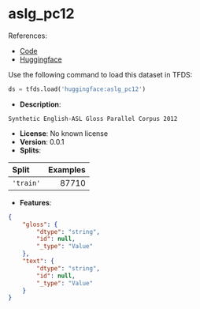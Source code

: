 # aslg_pc12

References:

*   [Code](https://github.com/huggingface/datasets/blob/master/datasets/aslg_pc12)
*   [Huggingface](https://huggingface.co/datasets/aslg_pc12)



Use the following command to load this dataset in TFDS:

```python
ds = tfds.load('huggingface:aslg_pc12')
```

*   **Description**:

```
Synthetic English-ASL Gloss Parallel Corpus 2012
```

*   **License**: No known license
*   **Version**: 0.0.1
*   **Splits**:

Split  | Examples
:----- | -------:
`'train'` | 87710

*   **Features**:

```json
{
    "gloss": {
        "dtype": "string",
        "id": null,
        "_type": "Value"
    },
    "text": {
        "dtype": "string",
        "id": null,
        "_type": "Value"
    }
}
```


